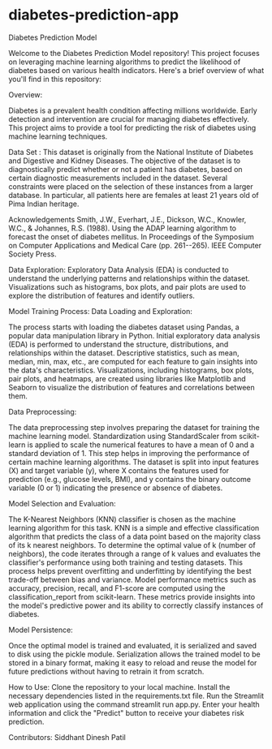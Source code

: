 # diabetes-prediction-app

Diabetes Prediction Model

Welcome to the Diabetes Prediction Model repository! This project focuses on leveraging machine learning algorithms to predict the likelihood of diabetes based on various health indicators. Here's a brief overview of what you'll find in this repository:

Overview:

Diabetes is a prevalent health condition affecting millions worldwide. Early detection and intervention are crucial for managing diabetes effectively. This project aims to provide a tool for predicting the risk of diabetes using machine learning techniques.

Data Set :
This dataset is originally from the National Institute of Diabetes and Digestive and Kidney Diseases. The objective of the dataset is to diagnostically predict whether or not a patient has diabetes, based on certain diagnostic measurements included in the dataset. Several constraints were placed on the selection of these instances from a larger database. In particular, all patients here are females at least 21 years old of Pima Indian heritage.

Acknowledgements
Smith, J.W., Everhart, J.E., Dickson, W.C., Knowler, W.C., & Johannes, R.S. (1988). Using the ADAP learning algorithm to forecast the onset of diabetes mellitus. In Proceedings of the Symposium on Computer Applications and Medical Care (pp. 261--265). IEEE Computer Society Press.

Data Exploration:
Exploratory Data Analysis (EDA) is conducted to understand the underlying patterns and relationships within the dataset. Visualizations such as histograms, box plots, and pair plots are used to explore the distribution of features and identify outliers.

Model Training Process:
Data Loading and Exploration:

The process starts with loading the diabetes dataset using Pandas, a popular data manipulation library in Python. Initial exploratory data analysis (EDA) is performed to understand the structure, distributions, and relationships within the dataset. Descriptive statistics, such as mean, median, min, max, etc., are computed for each feature to gain insights into the data's characteristics. Visualizations, including histograms, box plots, pair plots, and heatmaps, are created using libraries like Matplotlib and Seaborn to visualize the distribution of features and correlations between them.

Data Preprocessing:

The data preprocessing step involves preparing the dataset for training the machine learning model. Standardization using StandardScaler from scikit-learn is applied to scale the numerical features to have a mean of 0 and a standard deviation of 1. This step helps in improving the performance of certain machine learning algorithms. The dataset is split into input features (X) and target variable (y), where X contains the features used for prediction (e.g., glucose levels, BMI), and y contains the binary outcome variable (0 or 1) indicating the presence or absence of diabetes.

Model Selection and Evaluation:

The K-Nearest Neighbors (KNN) classifier is chosen as the machine learning algorithm for this task. KNN is a simple and effective classification algorithm that predicts the class of a data point based on the majority class of its k nearest neighbors. To determine the optimal value of k (number of neighbors), the code iterates through a range of k values and evaluates the classifier's performance using both training and testing datasets. This process helps prevent overfitting and underfitting by identifying the best trade-off between bias and variance. Model performance metrics such as accuracy, precision, recall, and F1-score are computed using the classification_report from scikit-learn. These metrics provide insights into the model's predictive power and its ability to correctly classify instances of diabetes.

Model Persistence:

Once the optimal model is trained and evaluated, it is serialized and saved to disk using the pickle module. Serialization allows the trained model to be stored in a binary format, making it easy to reload and reuse the model for future predictions without having to retrain it from scratch.

How to Use:
Clone the repository to your local machine.
Install the necessary dependencies listed in the requirements.txt file.
Run the Streamlit web application using the command streamlit run app.py.
Enter your health information and click the "Predict" button to receive your diabetes risk prediction.

Contributors:
Siddhant Dinesh Patil

